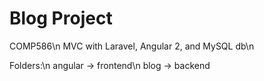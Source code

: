 # Blog Project
COMP586\n
MVC with Laravel, Angular 2, and MySQL db\n

Folders:\n
angular -> frontend\n
blog -> backend
